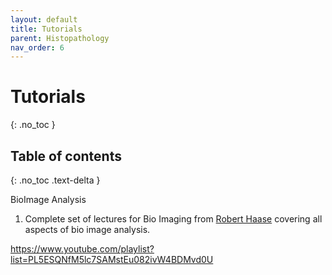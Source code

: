 ```yaml
---
layout: default
title: Tutorials
parent: Histopathology
nav_order: 6
---
```


# Tutorials
{: .no_toc }

## Table of contents
{: .no_toc .text-delta }

BioImage Analysis

1. Complete set of lectures for Bio Imaging from [Robert Haase](https://myerslab.mpi-cbg.de/robert-haase/) covering all aspects of bio image analysis.

https://www.youtube.com/playlist?list=PL5ESQNfM5lc7SAMstEu082ivW4BDMvd0U

